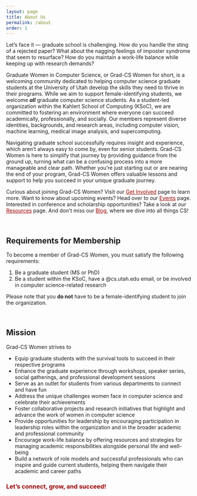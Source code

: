 ```yaml
---
layout: page
title: About Us
permalink: /about
order: 1
---
```


Let’s face it — graduate school is challenging. How do you handle the sting of a rejected paper? What about the nagging feelings of imposter syndrome that seem to resurface? How do you maintain a work-life balance while keeping up with research demands?

Graduate Women in Computer Science, or Grad-CS Women for short, is a welcoming community dedicated to helping computer science graduate students at the University of Utah develop the skills they need to thrive in their programs. While we aim to support female-identifying students, we welcome ***all*** graduate computer science students. As a student-led organization within the Kahlert School of Computing (KSoC), we are committed to fostering an environment where everyone can succeed academically, professionally, and socially. Our members represent diverse identities, backgrounds, and research areas, including computer vision, machine learning, medical image analysis, and supercomputing.

Navigating graduate school successfully requires insight and experience, which aren’t always easy to come by, even for senior students. Grad-CS Women is here to simplify that journey by providing guidance from the ground up, turning what can be a confusing process into a more manageable and clear path. Whether you’re just starting out or are nearing the end of your program, Grad-CS Women offers valuable lessons and support to help you succeed in your unique graduate journey.

Curious about joining Grad-CS Women? Visit our <a href="https://gradcswomen-utah.github.io/get-involved" style="color: #990000;;">Get Involved</a> page to learn more. Want to know about upcoming events? Head over to our <a href="https://gradcswomen-utah.github.io/events" style="color: #990000;;">Events</a> page. Interested in conference and scholarship opportunities? Take a look at our <a href="https://gradcswomen-utah.github.io/resources" style="color: #990000;;">Resources</a> page. And don't miss our <a href="https://gradcswomen-utah.github.io/blog" style="color: #990000;;">Blog</a>, where we dive into all things CS!

<br />

## Requirements for Membership
To become a member of Grad-CS Women, you must satisfy the following requirements:

1. Be a graduate student (MS or PhD)
2. Be a student within the KSoC, have a @cs.utah.edu email, or be involved in computer science-related research

Please note that you **do not** have to be a female-identifying student to join the organization.

<br />

## Mission 
Grad-CS Women strives to 

- Equip graduate students with the survival tools to succeed in their respective programs
- Enhance the graduate experience through workshops, speaker series, social gatherings, and professional development sessions
- Serve as an outlet for students from various departments to connect and have fun 
- Address the unique challenges women face in computer science and celebrate their achievements
- Foster collaborative projects and research initiatives that highlight and advance the work of women in computer science
- Provide opportunities for leadership by encouraging participation in leadership roles within the organization and in the broader academic and professional community
- Encourage work-life balance by offering resources and strategies for managing academic responsibilities alongside personal life and well-being
- Build a network of role models and successful professionals who can inspire and guide current students, helping them navigate their academic and career paths




### <span style="color: #990000;">Let’s connect, grow, and succeed!</span>




